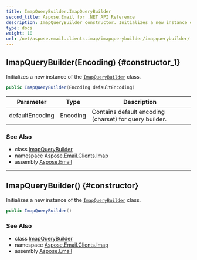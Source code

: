 ```yaml
---
title: ImapQueryBuilder.ImapQueryBuilder
second_title: Aspose.Email for .NET API Reference
description: ImapQueryBuilder constructor. Initializes a new instance of the ImapQueryBuilder class
type: docs
weight: 10
url: /net/aspose.email.clients.imap/imapquerybuilder/imapquerybuilder/
---
```

## ImapQueryBuilder(Encoding) {#constructor_1}

Initializes a new instance of the [`ImapQueryBuilder`](../) class.

```csharp
public ImapQueryBuilder(Encoding defaultEncoding)
```

| Parameter | Type | Description |
| --- | --- | --- |
| defaultEncoding | Encoding | Contains default encoding (charset) for query builder. |

### See Also

* class [ImapQueryBuilder](../)
* namespace [Aspose.Email.Clients.Imap](../../imapquerybuilder/)
* assembly [Aspose.Email](../../../)

---

## ImapQueryBuilder() {#constructor}

Initializes a new instance of the [`ImapQueryBuilder`](../) class.

```csharp
public ImapQueryBuilder()
```

### See Also

* class [ImapQueryBuilder](../)
* namespace [Aspose.Email.Clients.Imap](../../imapquerybuilder/)
* assembly [Aspose.Email](../../../)


